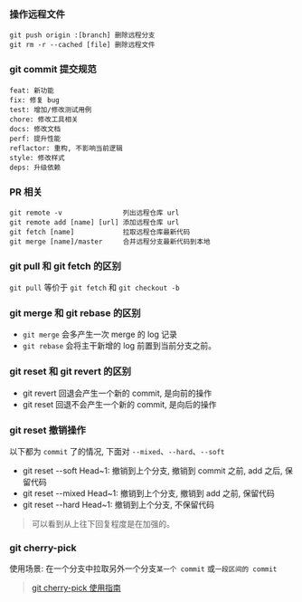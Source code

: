 ### 操作远程文件

```
git push origin :[branch] 删除远程分支
git rm -r --cached [file] 删除远程文件
```

### git commit 提交规范

```
feat: 新功能
fix: 修复 bug
test: 增加/修改测试用例
chore: 修改工具相关
docs: 修改文档
perf: 提升性能
reflactor: 重构, 不影响当前逻辑
style: 修改样式
deps: 升级依赖
```

### PR 相关

```
git remote -v               列出远程仓库 url
git remote add [name] [url] 添加远程仓库 url
git fetch [name]            拉取远程仓库最新代码
git merge [name]/master     合并远程分支最新代码到本地
```

### git pull 和 git fetch 的区别

`git pull` 等价于 `git fetch` 和 `git checkout -b`

### git merge 和 git rebase 的区别

* `git merge` 会多产生一次 merge 的 log 记录
* `git rebase` 会将主干新增的 log 前置到当前分支之前。

### git reset 和 git revert 的区别

* git revert 回退会产生一个新的 commit, 是向前的操作
* git reset 回退不会产生一个新的 commit, 是向后的操作

### git reset 撤销操作

以下都为 `commit` 了的情况, 下面对 `--mixed`、`--hard`、`--soft`

* git reset --soft Head~1: 撤销到上个分支, 撤销到 commit 之前, add 之后, 保留代码
* git reset --mixed Head~1: 撤销到上个分支, 撤销到 add 之前, 保留代码
* git reset --hard Head~1: 撤销到上个分支, 不保留代码

> 可以看到从上往下回复程度是在加强的。

### git cherry-pick

使用场景: 在一个分支中拉取另外一个分支`某一个 commit` 或`一段区间的 commit`

> [git cherry-pick 使用指南](https://www.jianshu.com/p/08c3f1804b36)
